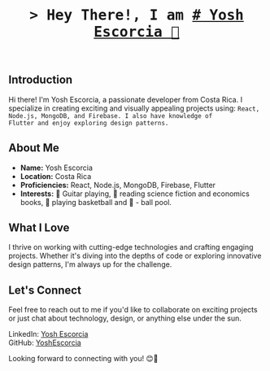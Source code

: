 <br>
<h1 align="center">
        <samp>&gt; Hey There!, I am
                <b><a target="_blank" href="https://github.com/Yosh04/Yosh04/"># Yosh Escorcia 🙌</a></b>
        </samp>
</h1>
<br>

## Introduction
Hi there! I'm Yosh Escorcia, a passionate developer from Costa Rica. I specialize in creating exciting and visually appealing projects using:
<code>React, Node.js, MongoDB, and Firebase. I also have knowledge of Flutter and enjoy exploring design patterns.</code>

## About Me
- **Name:** Yosh Escorcia
- **Location:** Costa Rica
- **Proficiencies:** React, Node.js, MongoDB, Firebase, Flutter
- **Interests:** 🎸 Guitar playing, 📖 reading science fiction and economics books, 🏀 playing basketball and 🎱 - ball pool.

## What I Love
I thrive on working with cutting-edge technologies and crafting engaging projects. Whether it's diving into the depths of code or exploring innovative design patterns, I'm always up for the challenge.


## Let's Connect
Feel free to reach out to me if you'd like to collaborate on exciting projects or just chat about technology, design, or anything else under the sun.
  
LinkedIn: [Yosh Escorcia](https://www.linkedin.com/in/antony-escorcia-992044232/)  
GitHub: [YoshEscorcia](https://github.com/Yosh04)

Looking forward to connecting with you! 😊🚀

